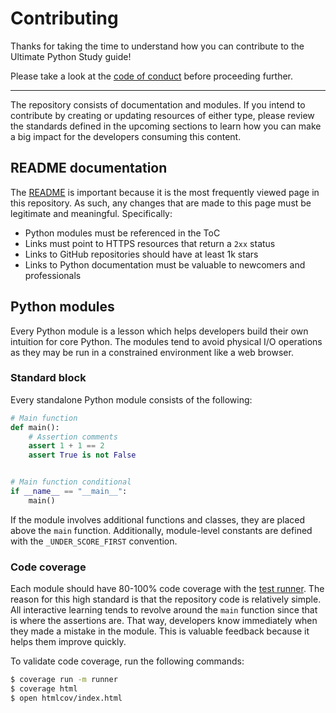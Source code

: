 # Contributing

Thanks for taking the time to understand how you can contribute to the
Ultimate Python Study guide!

Please take a look at the [code of conduct](CODE_OF_CONDUCT.md) before
proceeding further.

---

The repository consists of documentation and modules. If you intend to
contribute by creating or updating resources of either type, please review
the standards defined in the upcoming sections to learn how you can make a
big impact for the developers consuming this content.

## README documentation

The [README](README.md) is important because it is the most frequently viewed
page in this repository. As such, any changes that are made to this page
must be legitimate and meaningful. Specifically:

- Python modules must be referenced in the ToC
- Links must point to HTTPS resources that return a `2xx` status
- Links to GitHub repositories should have at least 1k stars
- Links to Python documentation must be valuable to newcomers and professionals

## Python modules

Every Python module is a lesson which helps developers build their own
intuition for core Python. The modules tend to avoid physical I/O operations
as they may be run in a constrained environment like a web browser.

### Standard block

Every standalone Python module consists of the following:

```python
# Main function
def main():
    # Assertion comments
    assert 1 + 1 == 2
    assert True is not False


# Main function conditional
if __name__ == "__main__":
    main()
```

If the module involves additional functions and classes, they are placed
above the `main` function. Additionally, module-level constants are
defined with the `_UNDER_SCORE_FIRST` convention.

### Code coverage

Each module should have 80-100% code coverage with the [test runner](runner.py).
The reason for this high standard is that the repository code is relatively
simple. All interactive learning tends to revolve around the `main` function
since that is where the assertions are. That way, developers know immediately
when they made a mistake in the module. This is valuable feedback because it
helps them improve quickly.

To validate code coverage, run the following commands:

```bash
$ coverage run -m runner
$ coverage html
$ open htmlcov/index.html
```
